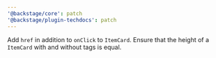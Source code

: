```yaml
---
'@backstage/core': patch
'@backstage/plugin-techdocs': patch
---
```


Add `href` in addition to `onClick` to `ItemCard`. Ensure that the height of a
`ItemCard` with and without tags is equal.
